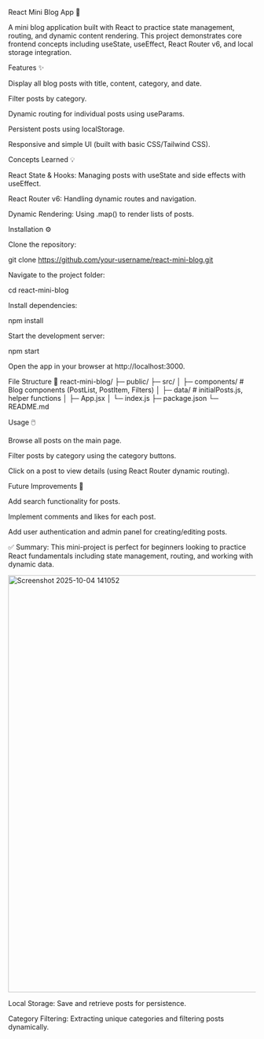 React Mini Blog App 📝

A mini blog application built with React to practice state management, routing, and dynamic content rendering. This project demonstrates core frontend concepts including useState, useEffect, React Router v6, and local storage integration.

Features ✨

Display all blog posts with title, content, category, and date.

Filter posts by category.

Dynamic routing for individual posts using useParams.

Persistent posts using localStorage.

Responsive and simple UI (built with basic CSS/Tailwind CSS).

Concepts Learned 💡

React State & Hooks: Managing posts with useState and side effects with useEffect.

React Router v6: Handling dynamic routes and navigation.

Dynamic Rendering: Using .map() to render lists of posts.

Installation ⚙️

Clone the repository:

git clone https://github.com/your-username/react-mini-blog.git


Navigate to the project folder:

cd react-mini-blog


Install dependencies:

npm install


Start the development server:

npm start


Open the app in your browser at http://localhost:3000.

File Structure 📂
react-mini-blog/
├─ public/
├─ src/
│  ├─ components/        # Blog components (PostList, PostItem, Filters)
│  ├─ data/              # initialPosts.js, helper functions
│  ├─ App.jsx
│  └─ index.js
├─ package.json
└─ README.md

Usage 🖱️

Browse all posts on the main page.

Filter posts by category using the category buttons.

Click on a post to view details (using React Router dynamic routing).

Future Improvements 🚀

Add search functionality for posts.

Implement comments and likes for each post.

Add user authentication and admin panel for creating/editing posts.

✅ Summary:
This mini-project is perfect for beginners looking to practice React fundamentals including state management, routing, and working with dynamic data.

<img width="1897" height="849" alt="Screenshot 2025-10-04 141052" src="https://github.com/user-attachments/assets/a2bb5143-1ea9-4445-8bbf-a96290c00231" />


Local Storage: Save and retrieve posts for persistence.

Category Filtering: Extracting unique categories and filtering posts dynamically.
